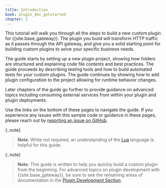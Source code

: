 ```yaml
---
title: Introduction 
book: plugin_dev_getstarted
chapter: 1
---
```


This tutorial will walk you through all the steps to build a new custom plugin for {{site.base_gateway}}.
The plugin you build will transform HTTP traffic as it passes through the API gateway, and give you
a solid starting point for building custom plugins to solve your specific business needs.

The guide starts by setting up a new plugin project, showing how folders are structured and explaining 
code file contents and best practices. The guide proceeds by describing testing tools and how to 
build automated tests for your custom plugins. The guide continues by showing how to add 
plugin configuration to the project allowing for runtime behavior changes.

Later chapters of the guide go further to provide guidance on advanced topics including 
consuming external services from within your plugin and plugin deployments.

Use the links on the bottom of these pages to navigate the guide. If you experience any issues
with this sample code or guidance in these pages, please reach out by 
[reporting an issue on GitHub](https://github.com/Kong/docs.konghq.com/issues).

{:.note}
> **Note**: While not required, an understanding of the [Lua](https://www.lua.org/about.html) language
> is helpful for this guide.

{:.note}
> **Note**: This guide is written to help you quickly build a custom plugin 
> from the beginning. For advanced topics on plugin development with {{site.base_gateway}},
> be sure to see the remaining areas of documentation in the 
> [Plugin Development Section](/gateway/{{page.release}}/plugin-development/).
